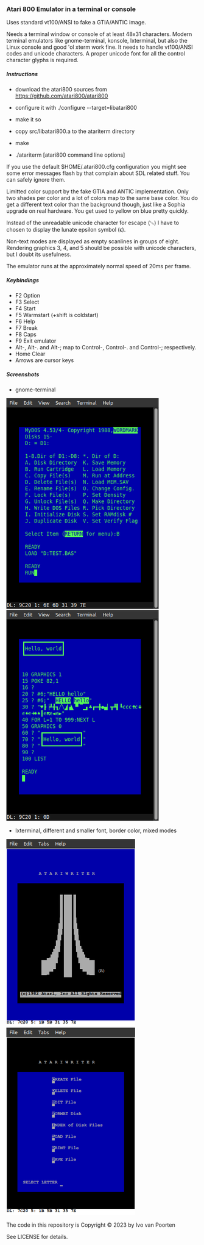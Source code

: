 ### Atari 800 Emulator in a terminal or console

Uses standard vt100/ANSI to fake a GTIA/ANTIC image.  

Needs a terminal window or console of at least 48x31 characters. Modern
terminal emulators like gnome-terminal, konsole, lxterminal, but also the
Linux console and good 'ol xterm work fine. It needs to handle vt100/ANSI
codes and unicode characters. A proper unicode font for all the control
character glyphs is required.

##### Instructions

* download the atari800 sources from https://github.com/atari800/atari800

* configure it with ./configure --target=libatari800

* make it so

* copy src/libatari800.a to the atariterm directory

* make

* ./atariterm [atari800 command line options]

If you use the default $HOME/.atari800.cfg configuration you might see
some error messages flash by that complain about SDL related stuff. You
can safely ignore them.  

Limitted color support by the fake GTIA and ANTIC implementation. Only two shades per color and a lot of colors map to the same base color. You do get
a different text color than the background though, just like a Sophia upgrade
on real hardware. You get used to yellow on blue pretty quickly.  

Instead of the unreadable unicode character for escape (␛) I have to chosen
to display the lunate epsilon symbol (ϵ).  

Non-text modes are displayed as empty scanlines in groups of eight. Rendering
graphics 3, 4, and 5 should be possible with unicode characters, but I
doubt its usefulness.  

The emulator runs at the approximately normal speed of 20ms per frame.  

##### Keybindings

* F2 Option
* F3 Select
* F4 Start
* F5 Warmstart (+shift is coldstart)
* F6 Help
* F7 Break
* F8 Caps
* F9 Exit emulator
* Alt-, Alt-. and Alt-; map to Control-, Control-. and Control-; respectively.
* Home Clear
* Arrows are cursor keys

##### Screenshots

* gnome-terminal

![screenshot1](img/screenshot1.png)
![screenshot3](img/screenshot3.png)

* lxterminal, different and smaller font, border color, mixed modes

![screenshot4](img/screenshot4.png)
![screenshot5](img/screenshot5.png)


The code in this repository is Copyright © 2023 by Ivo van Poorten  

See LICENSE for details.  
